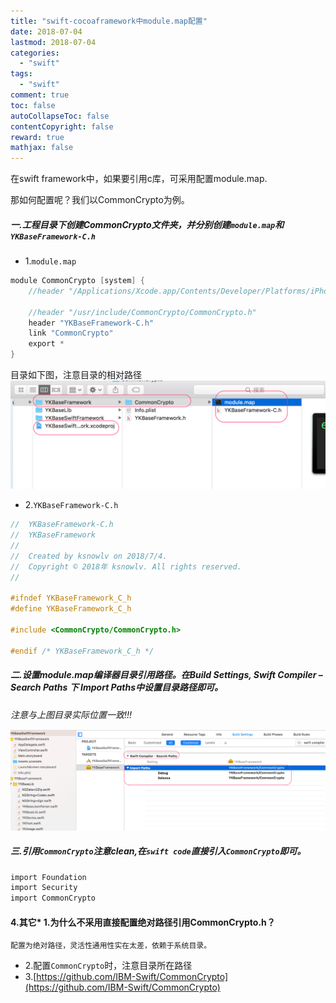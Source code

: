 ```yaml
---
title: "swift-cocoaframework中module.map配置"
date: 2018-07-04
lastmod: 2018-07-04
categories:
  - "swift"
tags:
  - "swift"
comment: true
toc: false
autoCollapseToc: false
contentCopyright: false
reward: true
mathjax: false
---
```

在swift framework中，如果要引用c库，可采用配置module.map.

那如何配置呢？我们以CommonCrypto为例。

##### 一.工程目录下创建CommonCrypto文件夹，并分别创建`module.map`和`YKBaseFramework-C.h`
* 1.`module.map`

```objective-c
module CommonCrypto [system] {
    //header "/Applications/Xcode.app/Contents/Developer/Platforms/iPhoneSimulator.platform/Developer/SDKs/iPhoneSimulator.sdk/usr/include/CommonCrypto/CommonCrypto.h"

    //header "/usr/include/CommonCrypto/CommonCrypto.h"
    header "YKBaseFramework-C.h"
    link "CommonCrypto"
    export *
}

```
目录如下图，注意目录的相对路径
![image](/images/post/2018-07-04-swift-cocoaframeworkzhong-module-dot-mappei-zhi/modulemap_file.png) 

* 2.`YKBaseFramework-C.h`


```objective-c
//  YKBaseFramework-C.h
//  YKBaseFramework
//
//  Created by ksnowlv on 2018/7/4.
//  Copyright © 2018年 ksnowlv. All rights reserved.
//

#ifndef YKBaseFramework_C_h
#define YKBaseFramework_C_h

#include <CommonCrypto/CommonCrypto.h>

#endif /* YKBaseFramework_C_h */
```
	

##### 二.设置module.map编译器目录引用路径。在Build Settings, Swift Compiler – Search Paths 下 Import Paths中设置目录路径即可。

*注意与上图目录实际位置一致!!!*

![image](/images/post/2018-07-04-swift-cocoaframeworkzhong-module-dot-mappei-zhi/modulemap_setting.png) 

##### 三.引用`CommonCrypto`注意clean,在`swift code`直接引入`CommonCrypto`即可。

```objective-c
import Foundation
import Security
import CommonCrypto
```

#### 4.其它* 1.为什么不采用直接配置绝对路径引用CommonCrypto.h？

	配置为绝对路径，灵活性通用性实在太差，依赖于系统目录。
* 2.配置`CommonCrypto`时，注意目录所在路径
* 3.[https://github.com/IBM-Swift/CommonCrypto](https://github.com/IBM-Swift/CommonCrypto)

